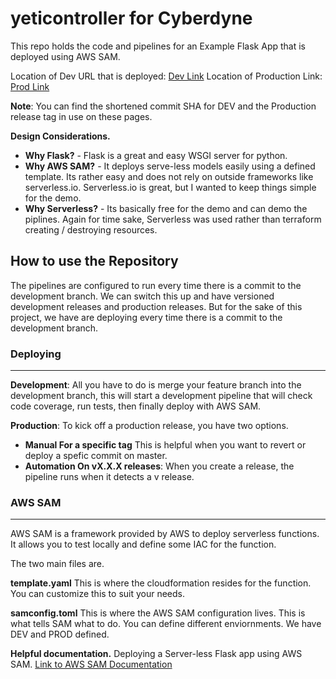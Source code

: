 # yeticontroller for Cyberdyne

This repo holds the code and pipelines for an Example Flask App that is deployed using AWS SAM.

Location of Dev URL that is deployed: [Dev Link](https://p6dambi6yb.execute-api.us-east-2.amazonaws.com/Prod/)
Location of Production Link: [Prod Link]( https://dakb85f168.execute-api.us-east-2.amazonaws.com/Prod/)

**Note**:  You can find the shortened commit SHA for DEV and the Production release tag in use on these pages.


**Design Considerations.**

 - **Why Flask?** - Flask is a great and easy WSGI server for python.
 - **Why AWS SAM?** - It deploys serve-less models easily using a defined template.  Its rather easy and does not rely on outside frameworks like serverless.io. Serverless.io is great, but I wanted to keep things simple for the demo.
 - **Why Serverless?** - Its basically free for the demo and can demo the piplines.  Again for time sake, Serverless was used rather than terraform creating / destroying resources.

## How to use the Repository
The pipelines are configured to run every time there is a commit to the development branch.  We can switch this up and have versioned development releases and production releases.  But for the sake of this project, we have are deploying every time there is a commit to the development branch.

### Deploying
----
**Development**:  All you have to do is merge your feature branch into the development branch, this will start a development pipeline that will check code coverage, run tests, then finally deploy with AWS SAM.

 **Production**: To kick off a production release, you have two options.
 

 - **Manual For a specific tag**  This is helpful when you want to revert or deploy a spefic commit on master.
 -  **Automation On vX.X.X releases**:  When you create a release, the pipeline runs when it detects a v release.



### AWS SAM
----
AWS SAM is a framework provided by AWS to deploy serverless functions. It allows you to test locally and define some IAC for the function.

The two main files are.

**template.yaml**
This is where the cloudformation resides for the function.  You can customize this to suit your needs.

**samconfig.toml**
This is where the AWS SAM configuration lives.  This is what tells SAM what to do.  You can define different enviornments.  We have DEV and PROD defined.

**Helpful documentation.**
Deploying a Server-less Flask app using AWS SAM.
[Link to AWS SAM Documentation](https://docs.aws.amazon.com/serverless-application-model/latest/developerguide/what-is-sam.html)